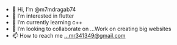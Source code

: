 - 👋 Hi, I’m @m7mdragab74
- 👀 I’m interested in flutter
- 🌱 I’m currently learning c++
- 💞️ I’m looking to collaborate on ...Work on creating big websites
- 📫 How to reach me ...mr341349@gmail.com

<!---
m7mdragab74/m7mdragab74 is a ✨ special ✨ repository because its `README.md` (this file) appears on your GitHub profile.
You can click the Preview link to take a look at your changes.
--->
